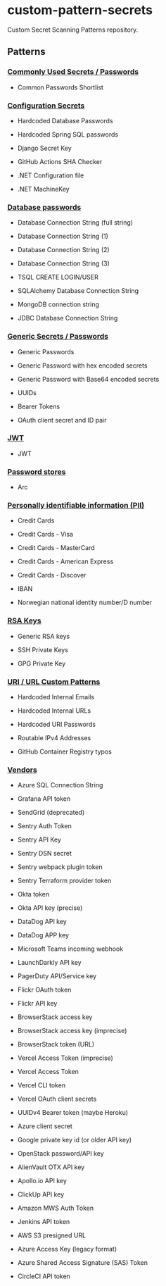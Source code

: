 # custom-pattern-secrets

Custom Secret Scanning Patterns repository.

## Patterns



### [Commonly Used Secrets / Passwords](./common)



- Common Passwords Shortlist
  

### [Configuration Secrets](./configs)



- Hardcoded Database Passwords

- Hardcoded Spring SQL passwords

- Django Secret Key

- GitHub Actions SHA Checker

- .NET Configuration file

- .NET MachineKey
  

### [Database passwords](./database)



- Database Connection String (full string)

- Database Connection String (1)

- Database Connection String (2)

- Database Connection String (3)

- TSQL CREATE LOGIN/USER

- SQLAlchemy Database Connection String

- MongoDB connection string

- JDBC Database Connection String
  

### [Generic Secrets / Passwords](./generic)



- Generic Passwords

- Generic Password with hex encoded secrets

- Generic Password with Base64 encoded secrets

- UUIDs

- Bearer Tokens

- OAuth client secret and ID pair
  

### [JWT](./jwt)



- JWT
  

### [Password stores](./password_store)



- Arc
  

### [Personally identifiable information (PII)](./pii)



- Credit Cards

- Credit Cards - Visa

- Credit Cards - MasterCard

- Credit Cards - American Express

- Credit Cards - Discover

- IBAN

- Norwegian national identity number/D number
  

### [RSA Keys](./rsa)



- Generic RSA keys

- SSH Private Keys

- GPG Private Key
  

### [URI / URL Custom Patterns](./uri)



- Hardcoded Internal Emails

- Hardcoded Internal URLs

- Hardcoded URI Passwords

- Routable IPv4 Addresses

- GitHub Container Registry typos
  

### [Vendors](./vendors)



- Azure SQL Connection String

- Grafana API token

- SendGrid (deprecated)

- Sentry Auth Token

- Sentry API Key

- Sentry DSN secret

- Sentry webpack plugin token

- Sentry Terraform provider token

- Okta token

- Okta API key (precise)

- DataDog API key

- DataDog APP key

- Microsoft Teams incoming webhook

- LaunchDarkly API key

- PagerDuty API/Service key

- Flickr OAuth token

- Flickr API key

- BrowserStack access key

- BrowserStack access key (imprecise)

- BrowserStack token (URL)

- Vercel Access Token (imprecise)

- Vercel Access Token

- Vercel CLI token

- Vercel OAuth client secrets

- UUIDv4 Bearer token (maybe Heroku)

- Azure client secret

- Google private key id (or older API key)

- OpenStack password/API key

- AlienVault OTX API key

- Apollo.io API key

- ClickUp API key

- Amazon MWS Auth Token

- Jenkins API token

- AWS S3 presigned URL

- Azure Access Key (legacy format)

- Azure Shared Access Signature (SAS) Token

- CircleCI API token
  